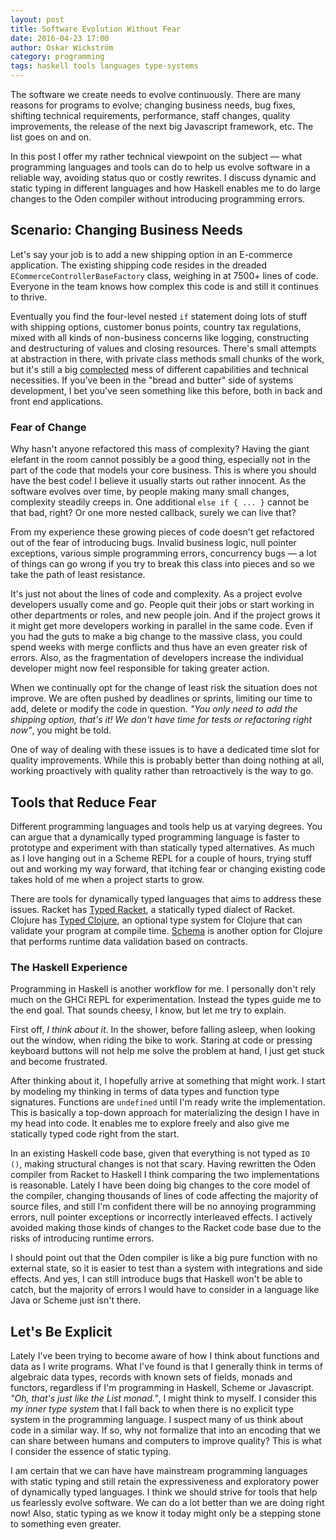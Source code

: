 ```yaml
---
layout: post
title: Software Evolution Without Fear
date: 2016-04-23 17:00
author: Oskar Wickström
category: programming
tags: haskell tools languages type-systems
---
```


The software we create needs to evolve continuously. There are many reasons for
programs to evolve; changing business needs, bug fixes, shifting technical
requirements, performance, staff changes, quality improvements, the release of
the next big Javascript framework, etc. The list goes on and on.

In this post I offer my rather technical viewpoint on the subject &mdash; what
programming languages and tools can do to help us evolve software in a reliable
way, avoiding status quo or costly rewrites. I discuss dynamic and static
typing in different languages and how Haskell enables me to do large
changes to the Oden compiler without introducing programming errors.

## Scenario: Changing Business Needs

Let's say your job is to add a new shipping option in an E-commerce
application. The existing shipping code resides in the dreaded
`ECommerceControllerBaseFactory` class, weighing in at 7500+ lines of code.
Everyone in the team knows how complex this code is and still it continues to
thrive.

Eventually you find the four-level nested `if` statement doing lots of stuff
with shipping options, customer bonus points, country tax regulations, mixed
with all kinds of non-business concerns like logging, constructing and
destructuring of values and closing resources. There's small attempts at
abstraction in there, with private class methods small chunks of the work, but
it's still a big [complected][complected] mess of different capabilities and
technical necessities. If you've been in the "bread and butter" side of
systems development, I bet you've seen something like this before, both in back
and front end applications.

### Fear of Change

Why hasn't anyone refactored this mass of complexity? Having the giant elefant
in the room cannot possibly be a good thing, especially not in the part of the
code that models your core business. This is where you should have the best
code! I believe it usually starts out rather innocent. As the software evolves
over time, by people making many small changes, complexity steadily creeps in.
One additional `else if { ... }` cannot be that bad, right? Or one more nested
callback, surely we can live that?

From my experience these growing pieces of code doesn't get refactored out of
the fear of introducing bugs. Invalid business logic, null pointer exceptions,
various simple programming errors, concurrency bugs &mdash; a lot of things can
go wrong if you try to break this class into pieces and so we take the path of
least resistance.

It's just not about the lines of code and complexity. As a project evolve
developers usually come and go. People quit their jobs or start working in
other departments or roles, and new people join. And if the project grows it
it might get more developers working in parallel in the same code. Even if you
had the guts to make a big change to the massive class, you could spend weeks
with merge conflicts and thus have an even greater risk of errors. Also, as the
fragmentation of developers increase the individual developer might now feel
responsible for taking greater action.

When we continually opt for the change of least risk the situation does not
improve. We are often pushed by deadlines or sprints, limiting our time to add,
delete or modify the code in question. *"You only need to add the shipping
option, that's it! We don't have time for tests or refactoring right now"*,
you might be told.

One of way of dealing with these issues is to have a dedicated time slot for
quality improvements. While this is probably better than doing nothing at all,
working proactively with quality rather than retroactively is the way to go.

## Tools that Reduce Fear

Different programming languages and tools help us at varying degrees. You can
argue that a dynamically typed programming language is faster to prototype and
experiment with than statically typed alternatives. As much as I love hanging
out in a Scheme REPL for a couple of hours, trying stuff out and working my way
forward, that itching fear or changing existing code takes hold of me when a
project starts to grow.

There are tools for dynamically typed languages that aims to address these
issues. Racket has [Typed Racket][typedracket], a statically typed dialect of
Racket.  Clojure has [Typed Clojure][typedclojure], an optional type system for
Clojure that can validate your program at compile time. [Schema][schema] is
another option for Clojure that performs runtime data validation based on
contracts.

### The Haskell Experience

Programming in Haskell is another workflow for me. I personally don't rely much
on the GHCi REPL for experimentation. Instead the types guide me to the end
goal. That sounds cheesy, I know, but let me try to explain.

First off, *I think about it*. In the shower, before falling asleep, when
looking out the window, when riding the bike to work. Staring at code or
pressing keyboard buttons will not help me solve the problem at hand, I just
get stuck and become frustrated.

After thinking about it, I hopefully arrive at something that might work. I
start by modeling my thinking in terms of data types and function type
signatures. Functions are `undefined` until I'm ready write the implementation.
This is basically a top-down approach for materializing the design I have in my
head into code. It enables me to explore freely and also give me statically
typed code right from the start.

In an existing Haskell code base, given that everything is not typed as `IO
()`, making structural changes is not that scary. Having rewritten the Oden
compiler from Racket to Haskell I think comparing the two implementations is
reasonable. Lately I have been doing big changes to the core model of the
compiler, changing thousands of lines of code affecting the majority of source
files, and still I'm confident there will be no annoying programming errors,
null pointer exceptions or incorrectly interleaved effects. I actively avoided
making those kinds of changes to the Racket code base due to the risks of
introducing runtime errors.

I should point out that the Oden compiler is like a big pure function with no
external state, so it is easier to test than a system with integrations and
side effects. And yes, I can still introduce bugs that Haskell won't be able to
catch, but the majority of errors I would have to consider in a language like
Java or Scheme just isn't there.

## Let's Be Explicit

Lately I've been trying to become aware of how I think about functions and data
as I write programs. What I've found is that I generally think in terms of
algebraic data types, records with known sets of fields, monads and functors,
regardless if I'm programming in Haskell, Scheme or Javascript. *"Oh, that's
just like the List monad."*, I might think to myself. I consider this *my inner
type system* that I fall back to when there is no explicit type system in the
programming language. I suspect many of us think about code in a similar way.
If so, why not formalize that into an encoding that we can share between humans
and computers to improve quality? This is what I consider the essence of static
typing.

I am certain that we can have have mainstream programming languages with static
typing and still retain the expressiveness and exploratory power of dynamically
typed languages. I think we should strive for tools that help us fearlessly
evolve software. We can do a lot better than we are doing right now! Also,
static typing as we know it today might only be a stepping stone to something
even greater.


[complected]: https://en.wiktionary.org/wiki/complect
[typedracket]: https://docs.racket-lang.org/ts-guide/
[typedclojure]: http://typedclojure.org/
[schema]: https://github.com/plumatic/schema
